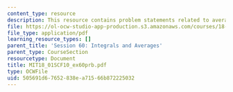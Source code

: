 ```yaml
---
content_type: resource
description: This resource contains problem statements related to average work balance.
file: https://ol-ocw-studio-app-production.s3.amazonaws.com/courses/18-01sc-single-variable-calculus-fall-2010/505691d67652838ea71566b872225032_MIT18_01SCF10_ex60prb.pdf
file_type: application/pdf
learning_resource_types: []
parent_title: 'Session 60: Integrals and Averages'
parent_type: CourseSection
resourcetype: Document
title: MIT18_01SCF10_ex60prb.pdf
type: OCWFile
uid: 505691d6-7652-838e-a715-66b872225032
---
```

